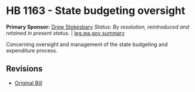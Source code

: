 # HB 1163 - State budgeting oversight
**Primary Sponsor:** [Drew Stokesbary](/person/leg/drew.stokesbary.md)
*Status: By resolution, reintroduced and retained in present status.* | [leg.wa.gov summary](https://app.leg.wa.gov/billsummary?BillNumber=1163&Year=2021)

Concerning oversight and management of the state budgeting and expenditure process.

## Revisions
* [Original Bill](1/)